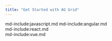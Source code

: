 ```yaml
---
title: "Get Started with AG Grid" 
---
```

<style>
    .gatsby-resp-image-wrapper {
        margin-left: 0 !important;
        margin-right: 0 !important; 
        margin-bottom: 1rem; 
    }
    .gatsby-resp-image-image { 
        box-shadow: none !important;
    }
</style>

md-include:javascript.md
md-include:angular.md    
md-include:react.md   
md-include:vue.md
